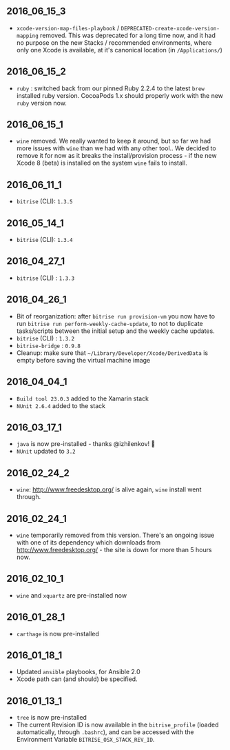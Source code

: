 ## 2016_06_15_3

* `xcode-version-map-files-playbook` / `DEPRECATED-create-xcode-version-mapping` removed. This was deprecated
  for a long time now, and it had no purpose on the new Stacks / recommended environments, where only one Xcode
  is available, at it's canonical location (in `/Applications/`)


## 2016_06_15_2

* `ruby` : switched back from our pinned Ruby 2.2.4 to the latest `brew` installed ruby version.
  CocoaPods 1.x should properly work with the new `ruby` version now. 


## 2016_06_15_1

* `wine` removed. We really wanted to keep it around, but so far we had more issues with `wine` than we had with any other tool..
  We decided to remove it for now as it breaks the install/provision process - if the new Xcode 8 (beta) is installed on the system
  `wine` fails to install.


## 2016_06_11_1

* `bitrise` (CLI): `1.3.5`


## 2016_05_14_1

* `bitrise` (CLI): `1.3.4`


## 2016_04_27_1

* `bitrise` (CLI) : `1.3.3`


## 2016_04_26_1

* Bit of reorganization: after `bitrise run provision-vm` you now have to run `bitrise run perform-weekly-cache-update`,
  to not to duplicate tasks/scripts between the initial setup and the weekly cache updates.
* `bitrise` (CLI) : `1.3.2`
* `bitrise-bridge` : `0.9.8`
* Cleanup: make sure that `~/Library/Developer/Xcode/DerivedData` is empty before saving the virtual machine image


## 2016_04_04_1

* `Build tool 23.0.3` added to the Xamarin stack
* `NUnit 2.6.4` added to the stack

## 2016_03_17_1

* `java` is now pre-installed - thanks @izhilenkov! 🙌
* `NUnit` updated to `3.2`

## 2016_02_24_2

* `wine`: http://www.freedesktop.org/ is alive again, `wine` install went through.

## 2016_02_24_1

* `wine` temporarily removed from this version. There's an ongoing issue with
  one of its dependency which downloads from http://www.freedesktop.org/ - the
  site is down for more than 5 hours now.

## 2016_02_10_1

* `wine` and `xquartz` are pre-installed now

## 2016_01_28_1

* `carthage` is now pre-installed


## 2016_01_18_1

* Updated `ansible` playbooks, for Ansible 2.0
* Xcode path can (and should) be specified.


## 2016_01_13_1

* `tree` is now pre-installed
* The current Revision ID is now available in the `bitrise_profile` (loaded automatically,
  through `.bashrc`),
  and can be accessed with the Environment Variable `BITRISE_OSX_STACK_REV_ID`.

